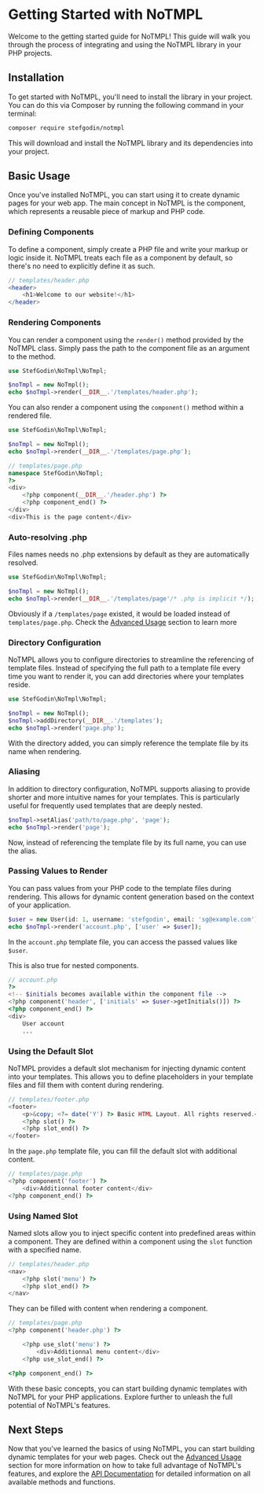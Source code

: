# Getting Started with NoTMPL

Welcome to the getting started guide for NoTMPL! This guide will walk you through the process of integrating and using
the NoTMPL library in your PHP projects.

## Installation

To get started with NoTMPL, you'll need to install the library in your project. You can do this via Composer by running
the following command in your terminal:

```bash
composer require stefgodin/notmpl
```

This will download and install the NoTMPL library and its dependencies into your project.

## Basic Usage

Once you've installed NoTMPL, you can start using it to create dynamic pages for your web app. The main concept in
NoTMPL is the component, which represents a reusable piece of markup and PHP code.

### Defining Components

To define a component, simply create a PHP file and write your markup or logic inside it. NoTMPL treats each file as a
component by default, so there's no need to explicitly define it as such.

```php
// templates/header.php
<header>
    <h1>Welcome to our website!</h1>
</header>
```

### Rendering Components

You can render a component using the `render()` method provided by the NoTMPL class. Simply pass the path to the
component file as an argument to the method.

```php
use StefGodin\NoTmpl\NoTmpl;

$noTmpl = new NoTmpl();
echo $noTmpl->render(__DIR__.'/templates/header.php');
```

You can also render a component using the `component()` method within a rendered file.

```php
use StefGodin\NoTmpl\NoTmpl;

$noTmpl = new NoTmpl();
echo $noTmpl->render(__DIR__.'/templates/page.php');
```

```php
// templates/page.php
namespace StefGodin\NoTmpl;
?>
<div>
    <?php component(__DIR__.'/header.php') ?>
    <?php component_end() ?>
</div>
<div>This is the page content</div>
```

### Auto-resolving .php

Files names needs no .php extensions by default as they are automatically resolved.

```php
use StefGodin\NoTmpl\NoTmpl;

$noTmpl = new NoTmpl();
echo $noTmpl->render(__DIR__.'/templates/page'/* .php is implicit */);
```

Obviously if a `/templates/page` existed, it would be loaded instead of `templates/page.php`. Check the 
[Advanced Usage](./advanced.md) section to learn more

### Directory Configuration

NoTMPL allows you to configure directories to streamline the referencing of template files. Instead of specifying the
full path to a template file every time you want to render it, you can add directories where your templates reside.

```php
use StefGodin\NoTmpl\NoTmpl;

$noTmpl = new NoTmpl();
$noTmpl->addDirectory(__DIR__.'/templates');
echo $noTmpl->render('page.php');
```

With the directory added, you can simply reference the template file by its name when rendering.

### Aliasing

In addition to directory configuration, NoTMPL supports aliasing to provide shorter and more intuitive names for your
templates. This is particularly useful for frequently used templates that are deeply nested.

```php
$noTmpl->setAlias('path/to/page.php', 'page');
echo $noTmpl->render('page');
```

Now, instead of referencing the template file by its full name, you can use the alias.

### Passing Values to Render

You can pass values from your PHP code to the template files during rendering. This allows for dynamic content
generation based on the context of your application.

```php
$user = new User(id: 1, username: 'stefgodin', email: 'sg@example.com');
echo $noTmpl->render('account.php', ['user' => $user]);
```

In the `account.php` template file, you can access the passed values like `$user`.

This is also true for nested components.

```php
// account.php
?>
<!-- $initials becomes available within the component file -->
<?php component('header', ['initials' => $user->getInitials()]) ?>
<?php component_end() ?>
<div>
    User account
    ...
```

### Using the Default Slot

NoTMPL provides a default slot mechanism for injecting dynamic content into your templates. This allows you to define
placeholders in your template files and fill them with content during rendering.

```php
// templates/footer.php
<footer>
    <p>&copy; <?= date('Y') ?> Basic HTML Layout. All rights reserved.</p>
    <?php slot() ?>
    <?php slot_end() ?>
</footer>
```

In the `page.php` template file, you can fill the default slot with additional content.

```php
// templates/page.php
<?php component('footer') ?>
    <div>Additionnal footer content</div>
<?php component_end() ?>
```

### Using Named Slot

Named slots allow you to inject specific content into predefined areas within a component. They are defined within a
component using the `slot` function with a specified name.

```php
// templates/header.php
<nav>
    <?php slot('menu') ?>
    <?php slot_end() ?>
</nav>
```

They can be filled with content when rendering a component.

```php
// templates/page.php
<?php component('header.php') ?>

    <?php use_slot('menu') ?>
        <div>Additionnal menu content</div> 
    <?php use_slot_end() ?>

<?php component_end() ?>
```

With these basic concepts, you can start building dynamic templates with NoTMPL for your PHP applications. Explore
further to unleash the full potential of NoTMPL's features.

## Next Steps

Now that you've learned the basics of using NoTMPL, you can start building dynamic templates for your web pages. Check
out the [Advanced Usage](./advanced.md) section for more information on how to take full advantage of NoTMPL's features,
and explore the [API Documentation](./api/index.md) for detailed information on all available methods and functions.
